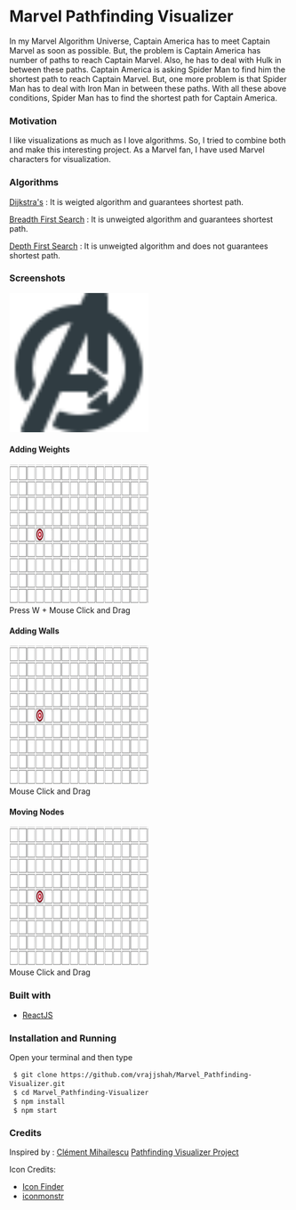 # Marvel Pathfinding Visualizer
In my Marvel Algorithm Universe, Captain America has to meet Captain Marvel as soon as possible. But, the problem is Captain America has number of paths to reach Captain Marvel. Also, he has to deal with Hulk in between these paths. Captain America is asking Spider Man to find him the shortest path to reach Captain Marvel. But, one more problem is that Spider Man has to deal with Iron Man in between these paths. With all these above conditions, Spider Man has to find the shortest path for Captain America.

### Motivation
I like visualizations as much as I love algorithms. So, I tried to combine both and make this interesting project. As a Marvel fan, I have used Marvel characters for visualization.

### Algorithms
[Dijkstra's](https://en.wikipedia.org/wiki/Dijkstra%27s_algorithm) : It is weigted algorithm and guarantees shortest path.

[Breadth First Search](https://en.wikipedia.org/wiki/Breadth-first_search) : It is unweigted algorithm and guarantees shortest path.

[Depth First Search](https://en.wikipedia.org/wiki/Depth-first_search) : It is unweigted algorithm and does not guarantees shortest path.


### Screenshots
<img src="https://github.com/vrajjshah/Marvel_Pathfinding-Visualizer/blob/main/src/PathFinderVisualizer/images/avengers.svg" alt = "Justice League" width="250px"
height = "250px" />

#### Adding Weights
<img src="https://github.com/vrajjshah/Marvel_Pathfinding-Visualizer/blob/main/src/PathFinderVisualizer/images/addWeights.gif" alt = "Weights" width="250px"
height = "250px" />
<br/>
Press W + Mouse Click and Drag

#### Adding Walls
<img src="https://github.com/vrajjshah/Marvel_Pathfinding-Visualizer/blob/main/src/PathFinderVisualizer/images/addWalls.gif" alt = "Walls" width="250px"
height = "250px" />
<br/>
Mouse Click and Drag

#### Moving Nodes
<img src="https://github.com/vrajjshah/Marvel_Pathfinding-Visualizer/blob/main/src/PathFinderVisualizer/images/movingNodes.gif" alt = "Nodes" width="250px"
height = "250px" />
<br/>
Mouse Click and Drag

### Built with
* [ReactJS](https://reactjs.org/)

### Installation and Running

Open your terminal and then type

```
 $ git clone https://github.com/vrajjshah/Marvel_Pathfinding-Visualizer.git
 $ cd Marvel_Pathfinding-Visualizer
 $ npm install
 $ npm start
 ```
 
 ### Credits
 Inspired by :
 [Clément Mihailescu](https://github.com/clementmihailescu) [Pathfinding Visualizer Project](https://github.com/clementmihailescu/Pathfinding-Visualizer)
 
 Icon Credits:
 * <a href = "https://www.iconfinder.com/">Icon Finder</a>
 * <a href = "https://iconmonstr.com/">iconmonstr</a>

